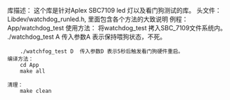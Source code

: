 

库描述：
    这个库是针对Aplex SBC7109 led 灯以及看门狗测试的库。
    头文件：Libdev/watchdog_runled.h, 里面包含各个方法的大致说明
    例程： App/watchdog_test
    使用方法：
        将watchdog_test 拷入SBC_7109文件系统内。
        ./watchdog_test A  传入参数A 表示保持喂狗状态，不死。

        ./watchfog_test D  传入参数D 表示5秒后触发看门狗硬件重启。
    编译方法：
        cd App
        make all

    清理：
        make clean



